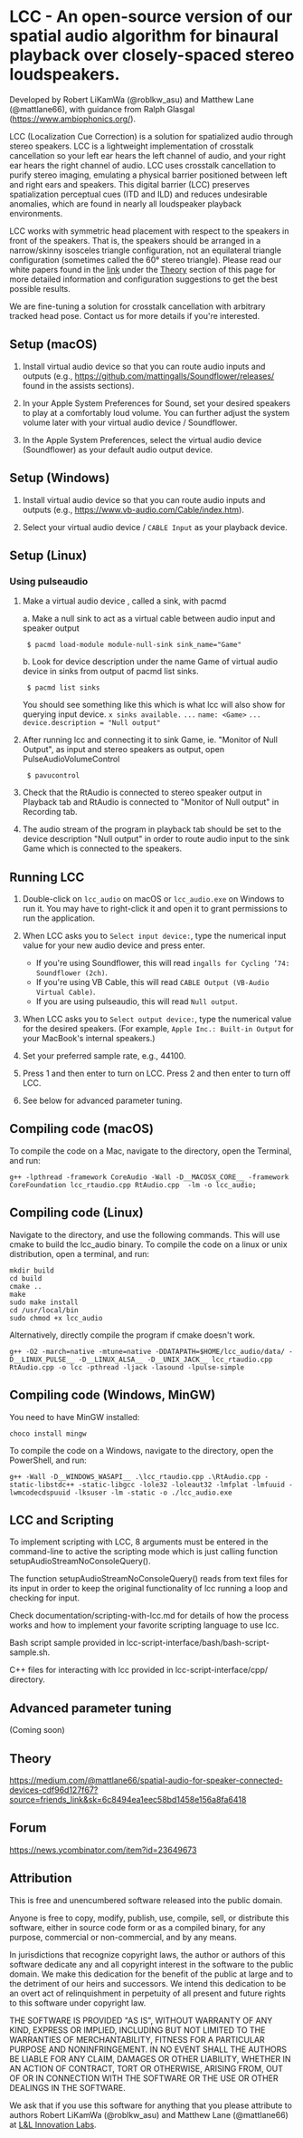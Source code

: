 # LCC - An open-source version of our spatial audio algorithm for binaural playback over closely-spaced stereo loudspeakers.
Developed by Robert LiKamWa (@roblkw_asu) and Matthew Lane (@mattlane66), with guidance from Ralph Glasgal (https://www.ambiophonics.org/). 

LCC (Localization Cue Correction) is a solution for spatialized audio through stereo speakers.
LCC is a lightweight implementation of crosstalk cancellation so your left ear hears the left channel of audio, and your right ear hears the right channel of audio. 
LCC uses crosstalk cancellation to purify stereo imaging, emulating a physical barrier positioned between left and right ears and speakers. 
This digital barrier (LCC) preserves spatialization perceptual cues (ITD and ILD) and reduces undesirable anomalies, which are found in nearly all loudspeaker playback environments.

LCC works with symmetric head placement with respect to the speakers in front of the speakers. That is, the speakers should be arranged in a narrow/skinny isosceles triangle configuration, not an equilateral triangle configuration (sometimes called the 60° stereo triangle). 
Please read our white papers found in the [link](https://medium.com/@mattlane66/spatial-audio-for-speaker-connected-devices-cdf96d127f67) under the [Theory](https://github.com/MeteorStudioASU/lcc/blob/master/README.md#theory) section of this page for more detailed information and configuration suggestions to get the best possible results.

We are fine-tuning a solution for crosstalk cancellation with arbitrary tracked head pose. Contact us for more details if you're interested.


## Setup (macOS)

1. Install virtual audio device so that you can route audio inputs and outputs (e.g., https://github.com/mattingalls/Soundflower/releases/ found in the assists sections).

2. In your Apple System Preferences for Sound, set your desired speakers to play at a comfortably loud volume. You can further adjust the system volume later with your virtual audio device / Soundflower.

3. In the Apple System Preferences, select the virtual audio device (Soundflower) as your default audio output device. 

## Setup (Windows)

1. Install virtual audio device so that you can route audio inputs and outputs (e.g., https://www.vb-audio.com/Cable/index.htm).

2. Select your virtual audio device / `CABLE Input` as your playback device.

## Setup (Linux)


### Using pulseaudio


1. Make a virtual audio device , called a sink, with pacmd

	a. Make a null sink to act as a virtual cable between audio input and speaker output
	
	` $ pacmd load-module module-null-sink sink_name="Game"` 
	       
	b. Look for device description under the name Game of virtual audio device in sinks from output of pacmd list sinks. 
	
	` $ pacmd list sinks`
	
	You should see something like this which is what lcc will also show for querying input device.
	` x sinks available. ` 
	` ... `
	` name: <Game> `
	` ... `
	` device.description = "Null output"` 
	   
	   
2. After running lcc and connecting it to sink Game, ie. "Monitor of Null Output", as input and stereo speakers as output, open PulseAudioVolumeControl
	
	` $ pavucontrol` 
	   
3. Check that the RtAudio is connected to stereo speaker output in Playback tab and RtAudio is connected to "Monitor of Null output" in Recording tab.

4. The audio stream of the program in playback tab should be set to the device description "Null output" in order to route audio input to the sink Game which is connected to the speakers.
 
## Running LCC

1. Double-click on `lcc_audio` on macOS or `lcc_audio.exe` on Windows to run it. You may have to right-click it and open it to grant permissions to run the application.

2. When LCC asks you to `Select input device:`, type the numerical input value for your new audio device and press enter.
    * If you're using Soundflower, this will read `ingalls for Cycling ’74: Soundflower (2ch)`.
    * If you're using VB Cable, this will read `CABLE Output (VB-Audio Virtual Cable)`.
    * If you are using pulseaudio, this will read `Null output`.

3. When LCC asks you to `Select output device:`, type the numerical value for the desired speakers. (For example, `Apple Inc.: Built-in Output` for your MacBook's internal speakers.)

4. Set your preferred sample rate, e.g., 44100.

5. Press 1 and then enter to turn on LCC. Press 2 and then enter to turn off LCC.

6. See below for advanced parameter tuning.

## Compiling code (macOS)
To compile the code on a Mac, navigate to the directory, open the Terminal, and run:
```
g++ -lpthread -framework CoreAudio -Wall -D__MACOSX_CORE__ -framework CoreFoundation lcc_rtaudio.cpp RtAudio.cpp  -lm -o lcc_audio;
```

## Compiling code (Linux)
Navigate to the directory, and use the following commands. This will use cmake to build the lcc_audio binary.
To compile the code on a linux or unix distribution, open a terminal, and run:
```
mkdir build
cd build
cmake ..
make
sudo make install
cd /usr/local/bin
sudo chmod +x lcc_audio
```

Alternatively, directly compile the program if cmake doesn't work.

```
g++ -O2 -march=native -mtune=native -DDATAPATH=$HOME/lcc_audio/data/ -D__LINUX_PULSE__ -D__LINUX_ALSA__ -D__UNIX_JACK__ lcc_rtaudio.cpp RtAudio.cpp -o lcc -pthread -ljack -lasound -lpulse-simple
```

## Compiling code (Windows, MinGW)
You need to have MinGW installed:
```
choco install mingw
```
To compile the code on a Windows, navigate to the directory, open the PowerShell, and run:
```
g++ -Wall -D__WINDOWS_WASAPI__ .\lcc_rtaudio.cpp .\RtAudio.cpp -static-libstdc++ -static-libgcc -lole32 -loleaut32 -lmfplat -lmfuuid -lwmcodecdspuuid -lksuser -lm -static -o ./lcc_audio.exe
```

## LCC and Scripting

To implement scripting with LCC, 8 arguments must be entered in the command-line to active the scripting mode
which is just calling function setupAudioStreamNoConsoleQuery().

The function setupAudioStreamNoConsoleQuery() reads from text files for its input in order to keep the
original functionality of lcc running a loop and checking for input.

Check documentation/scripting-with-lcc.md for details of how the process works and how to implement your
favorite scripting language to use lcc.

Bash script sample provided in lcc-script-interface/bash/bash-script-sample.sh.

C++ files for interacting with lcc provided in lcc-script-interface/cpp/ directory.


## Advanced parameter tuning
(Coming soon)

## Theory
https://medium.com/@mattlane66/spatial-audio-for-speaker-connected-devices-cdf96d127f67?source=friends_link&sk=6c8494ea1eec58bd1458e156a8fa6418 

## Forum
https://news.ycombinator.com/item?id=23649673

## Attribution
This is free and unencumbered software released into the public domain.

Anyone is free to copy, modify, publish, use, compile, sell, or
distribute this software, either in source code form or as a compiled
binary, for any purpose, commercial or non-commercial, and by any
means.

In jurisdictions that recognize copyright laws, the author or authors
of this software dedicate any and all copyright interest in the
software to the public domain. We make this dedication for the benefit
of the public at large and to the detriment of our heirs and
successors. We intend this dedication to be an overt act of
relinquishment in perpetuity of all present and future rights to this
software under copyright law.

THE SOFTWARE IS PROVIDED "AS IS", WITHOUT WARRANTY OF ANY KIND,
EXPRESS OR IMPLIED, INCLUDING BUT NOT LIMITED TO THE WARRANTIES OF
MERCHANTABILITY, FITNESS FOR A PARTICULAR PURPOSE AND NONINFRINGEMENT.
IN NO EVENT SHALL THE AUTHORS BE LIABLE FOR ANY CLAIM, DAMAGES OR
OTHER LIABILITY, WHETHER IN AN ACTION OF CONTRACT, TORT OR OTHERWISE,
ARISING FROM, OUT OF OR IN CONNECTION WITH THE SOFTWARE OR THE USE OR
OTHER DEALINGS IN THE SOFTWARE.

We ask that if you use this software for anything that you please attribute to authors Robert LiKamWa (@roblkw_asu) and Matthew Lane (@mattlane66) at [L&L Innovation Labs](https://l2il.com). 
